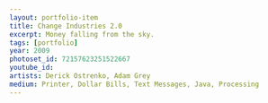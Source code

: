 ```yaml
---
layout: portfolio-item
title: Change Industries 2.0
excerpt: Money falling from the sky.
tags: [portfolio]
year: 2009
photoset_id: 72157623251522667
youtube_id:
artists: Derick Ostrenko, Adam Grey
medium: Printer, Dollar Bills, Text Messages, Java, Processing
---
```

